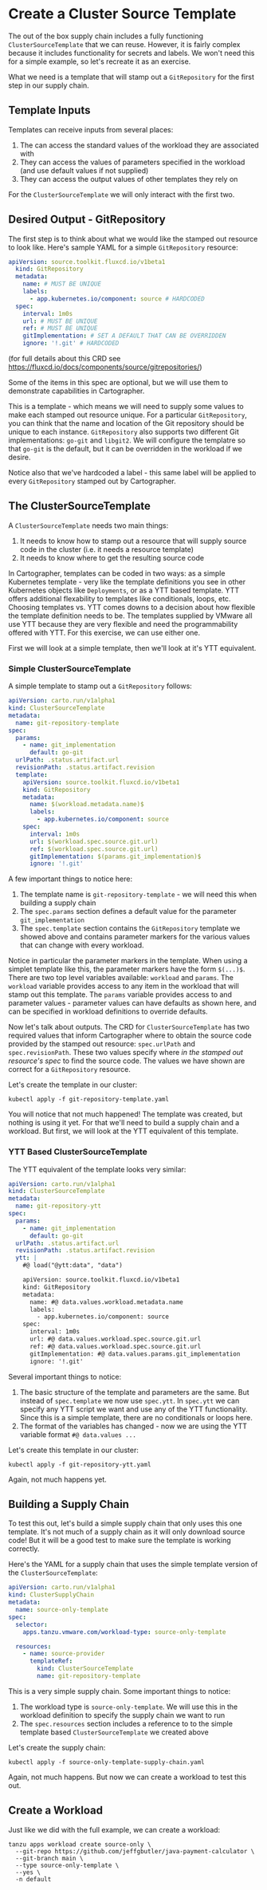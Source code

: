 # Create a Cluster Source Template

The out of the box supply chain includes a fully functioning `ClusterSourceTemplate` that we can reuse. However, it is fairly complex
because it includes functionality for secrets and labels. We won't need this for a simple example, so let's recreate it as an exercise.

What we need is a template that will stamp out a `GitRepository` for the first step in our supply chain.

## Template Inputs

Templates can receive inputs from several places:

1. The can access the standard values of the workload they are associated with
1. They can access the values of parameters specified in the workload (and use default values if not supplied)
1. They can access the output values of other templates they rely on

For the `ClusterSourceTemplate` we will only interact with the first two.

## Desired Output - GitRepository

The first step is to think about what we would like the stamped out resource to look like. Here's sample YAML
for a simple `GitRepository` resource:

```yaml
apiVersion: source.toolkit.fluxcd.io/v1beta1
  kind: GitRepository
  metadata:
    name: # MUST BE UNIQUE
    labels:
      - app.kubernetes.io/component: source # HARDCODED
  spec:
    interval: 1m0s
    url: # MUST BE UNIQUE
    ref: # MUST BE UNIQUE
    gitImplementation: # SET A DEFAULT THAT CAN BE OVERRIDDEN
    ignore: '!.git' # HARDCODED
```

(for full details about this CRD see https://fluxcd.io/docs/components/source/gitrepositories/)

Some of the items in this spec are optional, but we will use them to demonstrate capabilities in Cartographer.

This is a template - which means we will need to supply some values to make each stamped out resource unique.
For a particular `GitRepository`, you can think that the name and location of the Git repository should be unique
to each instance. `GitRepository` also supports two different Git implementations: `go-git` and `libgit2`. We will
configure the templatre so that `go-git` is the default, but it can be overridden in the workload if we desire.

Notice also that we've hardcoded a label - this same label will be applied to every `GitRepository` stamped
out by Cartographer.

## The ClusterSourceTemplate

A `ClusterSourceTemplate` needs two main things:

1. It needs to know how to stamp out a resource that will supply source code in the cluster (i.e. it needs a resource template)
1. It needs to know where to get the resulting source code

In Cartographer, templates can be coded in two ways: as a simple Kubernetes template - very like the template definitions
you see in other Kubernetes objects like `Deployments`, or as a YTT based template. YTT offers additional flexability to
templates like conditionals, loops, etc. Choosing templates vs. YTT comes downs to a decision about how flexible the
template definition needs to be. The templates supplied by VMware all use YTT because they are very flexible and need
the programmability offered with YTT. For this exercise, we can use either one.

First we will look at a simple template, then we'll look at it's YTT equivalent.

### Simple ClusterSourceTemplate

A simple template to stamp out a `GitRepository` follows:

```yaml
apiVersion: carto.run/v1alpha1
kind: ClusterSourceTemplate
metadata:
  name: git-repository-template
spec:
  params:
    - name: git_implementation
      default: go-git
  urlPath: .status.artifact.url
  revisionPath: .status.artifact.revision
  template:
    apiVersion: source.toolkit.fluxcd.io/v1beta1
    kind: GitRepository
    metadata:
      name: $(workload.metadata.name)$
      labels:
        - app.kubernetes.io/component: source
    spec:
      interval: 1m0s
      url: $(workload.spec.source.git.url)
      ref: $(workload.spec.source.git.url)
      gitImplementation: $(params.git_implementation)$
      ignore: '!.git'
```

A few important things to notice here:

1. The template name is `git-repository-template` - we will need this when building a supply chain
1. The `spec.params` section defines a default value for the parameter `git_implementation`
1. The `spec.template` section contains the `GitRepository` template we showed above and contains parameter
   markers for the various values that can change with every workload.

Notice in particular the parameter markers in the template. When using a simplet template like this,
the parameter markers have the form `$(...)$`. There are two top level variables available: `workload` and `params`.
The `workload` variable provides access to any item in the workload that will stamp out this template. The `params`
variable provides access to and parameter values - parameter values can have defaults as shown here, and can be specified in
workload definitions to override defaults.

Now let's talk about outputs. The CRD for `ClusterSourceTemplate` has two required values that inform Cartographer
where to obtain the source code provided by the stamped out resource: `spec.urlPath` and `spec.revisionPath`. These two values
specify where *in the stamped out resource's spec* to find the source code. The values we have shown are correct
for a `GitRepository` resource.

Let's create the template in our cluster:

```shell
kubectl apply -f git-repository-template.yaml
```

You will notice that not much happened! The template was created, but nothing is using it yet. For that we'll need to build a
supply chain and a workload. But first, we will look at the YTT equivalent of this template.

### YTT Based ClusterSourceTemplate

The YTT equivalent of the template looks very similar:

```yaml
apiVersion: carto.run/v1alpha1
kind: ClusterSourceTemplate
metadata:
  name: git-repository-ytt
spec:
  params:
    - name: git_implementation
      default: go-git
  urlPath: .status.artifact.url
  revisionPath: .status.artifact.revision
  ytt: |
    #@ load("@ytt:data", "data")

    apiVersion: source.toolkit.fluxcd.io/v1beta1
    kind: GitRepository
    metadata:
      name: #@ data.values.workload.metadata.name
      labels:
        - app.kubernetes.io/component: source
    spec:
      interval: 1m0s
      url: #@ data.values.workload.spec.source.git.url
      ref: #@ data.values.workload.spec.source.git.url
      gitImplementation: #@ data.values.params.git_implementation
      ignore: '!.git'
```

Several important things to notice:

1. The basic structure of the template and parameters are the same. But instead of `spec.template` we now
   use `spec.ytt`. In `spec.ytt` we can specify any YTT script we want and use any of the YTT functionality.
   Since this is a simple template, there are no conditionals or loops here.
1. The format of the variables has changed - now we are using the YTT variable format `#@ data.values ...`

Let's create this template in our cluster:

```shell
kubectl apply -f git-repository-ytt.yaml
```

Again, not much happens yet.

## Building a Supply Chain

To test this out, let's build a simple supply chain that only uses this one template. It's not much of
a supply chain as it will only download source code! But it will be a good test to make sure the template is working correctly.

Here's the YAML for a supply chain that uses the simple template version of the `ClusterSourceTemplate`:

```yaml
apiVersion: carto.run/v1alpha1
kind: ClusterSupplyChain
metadata:
  name: source-only-template
spec:
  selector:
    apps.tanzu.vmware.com/workload-type: source-only-template

  resources:
    - name: source-provider
      templateRef:
        kind: ClusterSourceTemplate
        name: git-repository-template
```

This is a very simple supply chain. Some important things to notice:

1. The workload type is `source-only-template`. We will use this in the workload definition to specify the supply chain
   we want to run
1. The `spec.resources` section includes a reference to to the simple template based `ClusterSourceTemplate` we created above

Let's create the supply chain:

```shell
kubectl apply -f source-only-template-supply-chain.yaml
```

Again, not much happens. But now we can create a workload to test this out.

## Create a Workload

Just like we did with the full example, we can create a workload:

```shell
tanzu apps workload create source-only \
  --git-repo https://github.com/jeffgbutler/java-payment-calculator \
  --git-branch main \
  --type source-only-template \
  --yes \
  -n default
```
